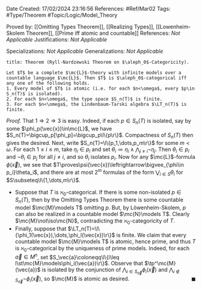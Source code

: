<div class="topSpace"></div>

Date Created: 17/02/2024 23:16:56
References: #Ref/Mar02
Tags: #Type/Theorem #Topic/Logic/Model_Theory

Proved by: [[Omitting Types Theorem]], [[Realizing Types]], [[Lowenheim-Skolem Theorem]], [[Prime iff atomic and countable]]
References: <i>Not Applicable</i>
Justifications: <i>Not Applicable</i>

Specializations: <i>Not Applicable</i>
Generalizations: <i>Not Applicable</i>

``` ad-Theorem
title: Theorem (Ryll-Nardzewski Theorem on $\aleph_0$-Categoricity).

Let $T$ be a complete $\mc{L}$-theory with infinite models over a countable language $\mc{L}$. Then $T$ is $\aleph_0$-categorical iff any one of the following holds.
1. Every model of $T$ is atomic (i.e. for each $n<\omega$, every $p\in S_n(T)$ is isolated).
2. For each $n<\omega$, the type space $S_n(T)$ is finite.
3. For each $n<\omega$, the Lindenbaum-Tarski algebra $\LT_n(T)$ is finite.

```

<i>Proof.</i> That $1\Rightarrow2\Rightarrow3$ is easy. Indeed, if each $p\in S_n(T)$ is isolated, say by some $\phi_p(\vec{x})\in\mc{L}$, we have $S_n(T)=\bigcup_p[\phi_p]=\bigcup_p\l\{p\r\}$. Compactness of $S_n(T)$ then gives the desired. Next, write $S_n(T)=\l\{p_1,\dots,p_m\r\}$ for some $m<\omega$. For each $1\leq i\leq m$, take $\eta_i\in p_i$ and set $\theta_i\coloneqq\eta_i\land\bigwedge_{j\neq i}\lnot\eta_j$. Then $\theta_i\in p_i$ and $\lnot\theta_i\in p_j$ for all $j\neq i$, and so $\theta_i$ isolates $p_i$. Now for any $\mc{L}$-formula $\phi(\vec{x})$, we see that $T\proves\psi(\vec{x})\leftrightarrow\bigvee_{\phi\in p_i}\theta_i$, and there are at most $2^m$ formulas of the form $\bigvee_{i\in S}\theta_i$ for $S\subseteq\l\{1,\dots,m\r\}$.
* Suppose that $T$ is $\aleph_0$-categorical. If there is some non-isolated $p\in S_n(T)$, then by the Omitting Types Theorem there is some countable model $\mc{M}\models T$ omitting $p$. But, by Löwenheim-Skolem, $p$ can also be realized in a countable model $\mc{N}\models T$. Clearly $\mc{M}\not\iso\mc{N}$, contradicting the $\aleph_0$-categoricity of $T$.
* Finally, suppose that $\LT_n(T)=\l\{\phi_1(\vec{x}),\dots,\phi_l(\vec{x})\r\}$ is finite. We claim that every countable model $\mc{M}\models T$ is atomic, hence prime, and thus $T$ is $\aleph_0$-categorical by the uniqueness of prime models. Indeed, for each $\vec{a}\in M^n$, set $S_\vec{a}\coloneqq\l\{i\leq l\st\mc{M}\models\phi_i(\vec{a})\r\}$. Observe that $\tp^\mc{M}(\vec{a})$ is isolated by the conjunction of $\bigwedge_{i\in S_\vec{a}}\phi_i(\vec{x})$ and $\bigwedge_{i\not\in S_\vec{a}}\lnot\phi_i(\vec{x})$, so $\mc{M}$ is atomic as desired.<span style="float:right;">$\blacksquare$</span>
